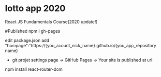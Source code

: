 # lotto app 2020

React JS Fundamentals Course(2020 update!)

#Published
npm i gh-pages

edit package.json
add "hompage":"https://{you_acount_nick_name}.github.io/{you_app_repository name}
* git projet settings page -> GitHub Pages -> Your site is published at url

npm install react-router-dom
